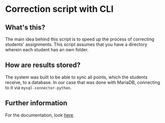 
# Correction script with CLI

## What's this?

The main idea behind this script is to speed up the process of correcting students' assignments.
This script assumes that you have a directory wherein each student has an own folder.


## How are results stored?

The system was built to be able to sync all points, which the students receive, to a database.
In our case that was done with MariaDB, connecting to it via `mysql-connector-python`.


## Further information

For the documentation, look [here](https://github.com/3nol/correction/docs).
